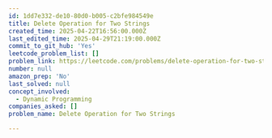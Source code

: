 ```yaml
---
id: 1dd7e332-de10-80d0-b005-c2bfe984549e
title: Delete Operation for Two Strings
created_time: 2025-04-22T16:56:00.000Z
last_edited_time: 2025-04-29T21:19:00.000Z
commit_to_git_hub: 'Yes'
leetcode_problem_list: []
problem_link: https://leetcode.com/problems/delete-operation-for-two-strings/description/
number: null
amazon_prep: 'No'
last_solved: null
concept_involved:
  - Dynamic Programming
companies_asked: []
problem_name: Delete Operation for Two Strings

---
```

